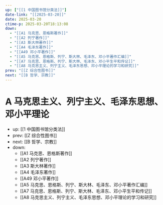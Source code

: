 ```yaml
---
up: ["[[1 中国图书馆分类法]]"]
date-link: "[[2025-03-20]]"
date: 2025-03-20
ctime-p: 2025-03-20T18:13:08
down:
  - "[[A1 马克思、恩格斯著作]]"
  - "[[A2 列宁著作]]"
  - "[[A3 斯大林著作]]"
  - "[[A4 毛泽东著作]]"
  - "[[A49 邓小平著作]]"
  - "[[A5 马克思、恩格斯、列宁、斯大林、毛泽东、邓小平著作汇编]]"
  - "[[A7 马克思、恩格斯、列宁、斯大林、毛泽东、邓小平生平和传记]]"
  - "[[A8 马克思主义、列宁主义、毛泽东思想、邓小平理论的学习和研究]]"
prev: "[[Z 综合性图书]]"
next: "[[B 哲学、宗教]]"
---
```


# A 马克思主义、列宁主义、毛泽东思想、邓小平理论

- up: [[1 中国图书馆分类法]]
- prev: [[Z 综合性图书]]
- next: [[B 哲学、宗教]]
- down:
	- [[A1 马克思、恩格斯著作]]
	- [[A2 列宁著作]]
	- [[A3 斯大林著作]]
	- [[A4 毛泽东著作]]
	- [[A49 邓小平著作]]
	- [[A5 马克思、恩格斯、列宁、斯大林、毛泽东、邓小平著作汇编]]
	- [[A7 马克思、恩格斯、列宁、斯大林、毛泽东、邓小平生平和传记]]
	- [[A8 马克思主义、列宁主义、毛泽东思想、邓小平理论的学习和研究]]
